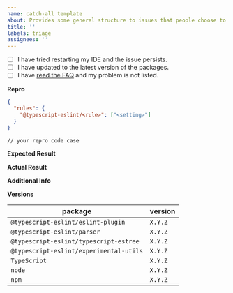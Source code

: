 ```yaml
---
name: catch-all template
about: Provides some general structure to issues that people choose to log outside the normal flow
title: ''
labels: triage
assignees: ''
---
```


<!--
Please don't ignore this template.

If you ignore it, we're just going to respond asking you to fill it out, which wastes everyone's time.
The more relevant information you can include, the faster we can find the issue and fix it without asking you for more info.
-->

- [ ] I have tried restarting my IDE and the issue persists.
- [ ] I have updated to the latest version of the packages.
- [ ] I have [read the FAQ](https://typescript-eslint.io/docs/linting/troubleshooting) and my problem is not listed.

**Repro**

<!--
Include a ***minimal*** reproduction case.
The more irrelevant code/config you give, the harder it is for us to investigate.

Please consider creating an isolated reproduction repo to make it easy for the volunteer maintainers debug your issue.
-->

```JSON
{
  "rules": {
    "@typescript-eslint/<rule>": ["<setting>"]
  }
}
```

```TS
// your repro code case
```

<!--
Also include your tsconfig, if you're using type-aware linting
-->

**Expected Result**

<!--
What did you expect to happen?
Please be specific here - list the exact lines and messages you expect.
-->

**Actual Result**

<!--
What actually happened?
Please be specific here - list the exact lines and messages that caused errors
-->

**Additional Info**

<!--
Did eslint throw an exception?

Please run your lint again with the --debug flag, and dump the output below.
i.e. eslint --ext ".ts,.js" src --debug
-->

**Versions**

| package                                 | version |
| --------------------------------------- | ------- |
| `@typescript-eslint/eslint-plugin`      | `X.Y.Z` |
| `@typescript-eslint/parser`             | `X.Y.Z` |
| `@typescript-eslint/typescript-estree`  | `X.Y.Z` |
| `@typescript-eslint/experimental-utils` | `X.Y.Z` |
| `TypeScript`                            | `X.Y.Z` |
| `node`                                  | `X.Y.Z` |
| `npm`                                   | `X.Y.Z` |
